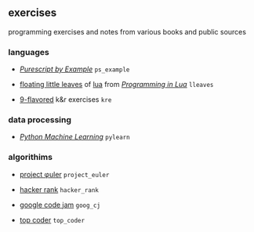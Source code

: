 ## exercises

programming exercises and notes from various books and public sources

### languages

* [_Purescript by Example_](http://leanpub.com/purescript) `ps_example`

* [floating little leaves](http://poignant.guide/book/chapter-4.html) of [lua](http://www.lua.org/) from
[_Programming in Lua_](https://www.lua.org/pil/contents.html) `lleaves`

* [9-flavored](https://9fans.github.io/plan9port/) k&r exercises `kre`

### data processing

* [_Python Machine Learning_](https://github.com/rasbt/python-machine-learning-book) `pylearn`

### algorithims

* [project φuler](http://projecteuler.net/) `project_euler`

* [hacker rank](http://www.hackerrank.com/) `hacker_rank`

* [google code jam](http://code.google.com/codejam/) `goog_cj`

* [top coder](http://www.topcoder.com/) `top_coder`
